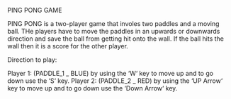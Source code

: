 PING PONG GAME

PING PONG is a two-player game that involes two paddles and a moving ball. THe players have to move the paddles in an upwards or downwards direction and save the ball from getting hit onto the wall. If the ball hits the wall then it is a score for the other player.

Direction to play:

Player 1: (PADDLE_1 _ BLUE) by using the ‘W‘ key to move up and to go down use the ‘S‘ key.
Player 2: (PADDLE_2 _ RED)  by using the ‘UP Arrow‘ key to move up and to go down use the ‘Down Arrow‘ key.





